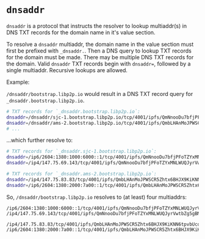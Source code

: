 # `dnsaddr`

`dnsaddr` is a protocol that instructs the resolver to lookup multiaddr(s) in DNS TXT records for the domain name in it's value section.

To resolve a `dnsaddr` multiaddr, the domain name in the value section must first be prefixed with `_dnsaddr.`. Then a DNS query to lookup TXT records for the domain must be made. There may be multiple DNS TXT records for the domain. Valid `dnsaddr` TXT records begin with `dnsaddr=`, followed by a single multiaddr. Recursive lookups are allowed.

Example:

`/dnsaddr/bootstrap.libp2p.io` would result in a DNS TXT record query for `_dnsaddr.bootstrap.libp2p.io`.

```sh
# TXT records for `_dnsaddr.bootstrap.libp2p.io`:
dnsaddr=/dnsaddr/sjc-1.bootstrap.libp2p.io/tcp/4001/ipfs/QmNnooDu7bfjPFoTZYxMNLWUQJyrVwtbZg5gBMjTezGAJN
dnsaddr=/dnsaddr/ams-2.bootstrap.libp2p.io/tcp/4001/ipfs/QmbLHAnMoJPWSCR5Zhtx6BHJX9KiKNN6tpvbUcqanj75Nb
# ...
```

...which further resolve to:

```sh
# TXT records for `_dnsaddr.sjc-1.bootstrap.libp2p.io`:
dnsaddr=/ip6/2604:1380:1000:6000::1/tcp/4001/ipfs/QmNnooDu7bfjPFoTZYxMNLWUQJyrVwtbZg5gBMjTezGAJN
dnsaddr=/ip4/147.75.69.143/tcp/4001/ipfs/QmNnooDu7bfjPFoTZYxMNLWUQJyrVwtbZg5gBMjTezGAJN

# TXT records for `_dnsaddr.ams-2.bootstrap.libp2p.io`:
dnsaddr=/ip4/147.75.83.83/tcp/4001/ipfs/QmbLHAnMoJPWSCR5Zhtx6BHJX9KiKNN6tpvbUcqanj75Nb
dnsaddr=/ip6/2604:1380:2000:7a00::1/tcp/4001/ipfs/QmbLHAnMoJPWSCR5Zhtx6BHJX9KiKNN6tpvbUcqanj75Nb
```

So, `/dnsaddr/bootstrap.libp2p.io` resolves to (at least) four multiaddrs:

```
/ip6/2604:1380:1000:6000::1/tcp/4001/ipfs/QmNnooDu7bfjPFoTZYxMNLWUQJyrVwtbZg5gBMjTezGAJN
/ip4/147.75.69.143/tcp/4001/ipfs/QmNnooDu7bfjPFoTZYxMNLWUQJyrVwtbZg5gBMjTezGAJN

/ip4/147.75.83.83/tcp/4001/ipfs/QmbLHAnMoJPWSCR5Zhtx6BHJX9KiKNN6tpvbUcqanj75Nb
/ip6/2604:1380:2000:7a00::1/tcp/4001/ipfs/QmbLHAnMoJPWSCR5Zhtx6BHJX9KiKNN6tpvbUcqanj75Nb
```
